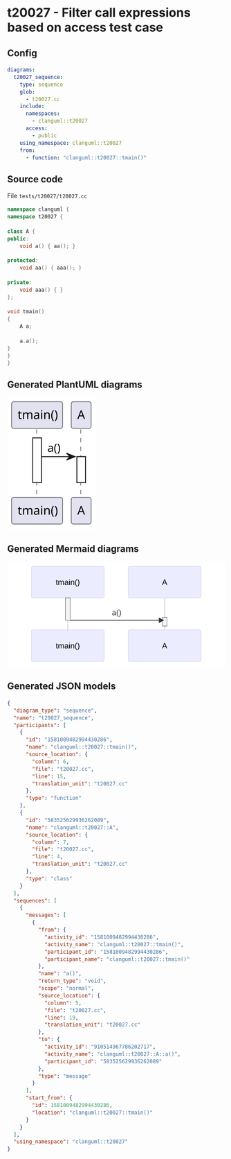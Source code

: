 # t20027 - Filter call expressions based on access test case
## Config
```yaml
diagrams:
  t20027_sequence:
    type: sequence
    glob:
      - t20027.cc
    include:
      namespaces:
        - clanguml::t20027
      access:
        - public
    using_namespace: clanguml::t20027
    from:
      - function: "clanguml::t20027::tmain()"
```
## Source code
File `tests/t20027/t20027.cc`
```cpp
namespace clanguml {
namespace t20027 {

class A {
public:
    void a() { aa(); }

protected:
    void aa() { aaa(); }

private:
    void aaa() { }
};

void tmain()
{
    A a;

    a.a();
}
}
}
```
## Generated PlantUML diagrams
![t20027_sequence](./t20027_sequence.svg "Filter call expressions based on access test case")
## Generated Mermaid diagrams
![t20027_sequence](./t20027_sequence_mermaid.svg "Filter call expressions based on access test case")
## Generated JSON models
```json
{
  "diagram_type": "sequence",
  "name": "t20027_sequence",
  "participants": [
    {
      "id": "1581009482994430286",
      "name": "clanguml::t20027::tmain()",
      "source_location": {
        "column": 6,
        "file": "t20027.cc",
        "line": 15,
        "translation_unit": "t20027.cc"
      },
      "type": "function"
    },
    {
      "id": "583525629936262089",
      "name": "clanguml::t20027::A",
      "source_location": {
        "column": 7,
        "file": "t20027.cc",
        "line": 4,
        "translation_unit": "t20027.cc"
      },
      "type": "class"
    }
  ],
  "sequences": [
    {
      "messages": [
        {
          "from": {
            "activity_id": "1581009482994430286",
            "activity_name": "clanguml::t20027::tmain()",
            "participant_id": "1581009482994430286",
            "participant_name": "clanguml::t20027::tmain()"
          },
          "name": "a()",
          "return_type": "void",
          "scope": "normal",
          "source_location": {
            "column": 5,
            "file": "t20027.cc",
            "line": 19,
            "translation_unit": "t20027.cc"
          },
          "to": {
            "activity_id": "910514967786202717",
            "activity_name": "clanguml::t20027::A::a()",
            "participant_id": "583525629936262089"
          },
          "type": "message"
        }
      ],
      "start_from": {
        "id": 1581009482994430286,
        "location": "clanguml::t20027::tmain()"
      }
    }
  ],
  "using_namespace": "clanguml::t20027"
}
```
